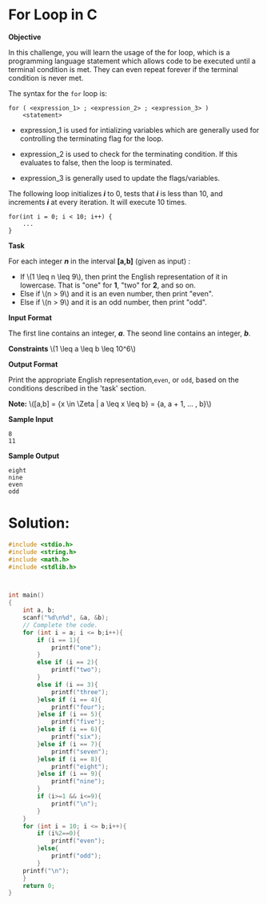 # For Loop in C


**Objective**

In this challenge, you will learn the usage of the for loop, which is a programming language statement which allows code to be executed until a terminal condition is met. They can even repeat forever if the terminal condition is never met.

The syntax for the ```for``` loop is:
```
for ( <expression_1> ; <expression_2> ; <expression_3> )
    <statement>
```

- expression_1 is used for intializing variables which are generally used for controlling the terminating flag for the loop.

- expression_2 is used to check for the terminating condition. If this evaluates to false, then the loop is terminated.

- expression_3 is generally used to update the flags/variables.

The following loop initializes **_i_** to 0, tests that **_i_** is less than 10, and increments **_i_** at every iteration. It will execute 10 times. 
```
for(int i = 0; i < 10; i++) {
    ...
}
```

**Task**

For each integer **_n_** in the interval **[a,b]** (given as input) :

- If \\(1 \leq n \leq 9\\), then print the English representation of it in lowercase. That is "one" for  **1**, "two" for **2**, and so on.
- Else if \\(n > 9\\) and it is an even number, then print "even".
- Else if \\(n > 9\\) and it is an odd number, then print "odd".

**Input Format**

The first line contains an integer, **_a_**.
The seond line contains an integer, **_b_**.

**Constraints**
\\(1 \leq a \leq b \leq 10^6\\)

**Output Format**

Print the appropriate English representation,```even```, or ```odd```, based on the conditions described in the 'task' section.

**Note:** \\([a,b] = {x \in \Zeta | a \leq x \leq b} = {a, a + 1, ... , b}\\)

**Sample Input**
```
8
11
```

**Sample Output**
```
eight
nine
even
odd
```

# Solution: 

```c
#include <stdio.h>
#include <string.h>
#include <math.h>
#include <stdlib.h>



int main() 
{
    int a, b;
    scanf("%d\n%d", &a, &b);
  	// Complete the code.
    for (int i = a; i <= b;i++){
        if (i == 1){
            printf("one");
        }
        else if (i == 2){
            printf("two");
        }
        else if (i == 3){
            printf("three");
        }else if (i == 4){
            printf("four");
        }else if (i == 5){
            printf("five");
        }else if (i == 6){
            printf("six");
        }else if (i == 7){
            printf("seven");
        }else if (i == 8){
            printf("eight");
        }else if (i == 9){
            printf("nine");
        }
        if (i>=1 && i<=9){
            printf("\n");
        }
    }
    for (int i = 10; i <= b;i++){
        if (i%2==0){
            printf("even");
        }else{
            printf("odd");
        }
    printf("\n");
    }
    return 0;
}


```


